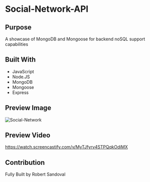 # Social-Network-API

## Purpose

A showcase of MongoDB and Mongoose for backend noSQL support capabilities

## Built With
* JavaScript
* Node.JS
* MongoDB
* Mongoose
* Express

## Preview Image
![Social-Network](https://i.imgur.com/4jCgu11.png)

## Preview Video
https://watch.screencastify.com/v/MyTJfyrv4STPQqkOdiMX

## Contribution
Fully Built by Robert Sandoval